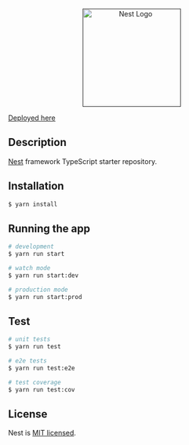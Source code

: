 <p align="center">
  <a href="" target="blank"><img src="https://media-cdn.pickfu.com/image/upload/v1/web-static/assets/logos/pickfu-logo-svg.svg" width="200" alt="Nest Logo" /></a>
</p>

[Deployed here](http://100.29.178.172:3000/)

## Description

[Nest](https://github.com/nestjs/nest) framework TypeScript starter repository.

## Installation

```bash
$ yarn install
```

## Running the app

```bash
# development
$ yarn run start

# watch mode
$ yarn run start:dev

# production mode
$ yarn run start:prod
```

## Test

```bash
# unit tests
$ yarn run test

# e2e tests
$ yarn run test:e2e

# test coverage
$ yarn run test:cov
```

## License

Nest is [MIT licensed](LICENSE).
